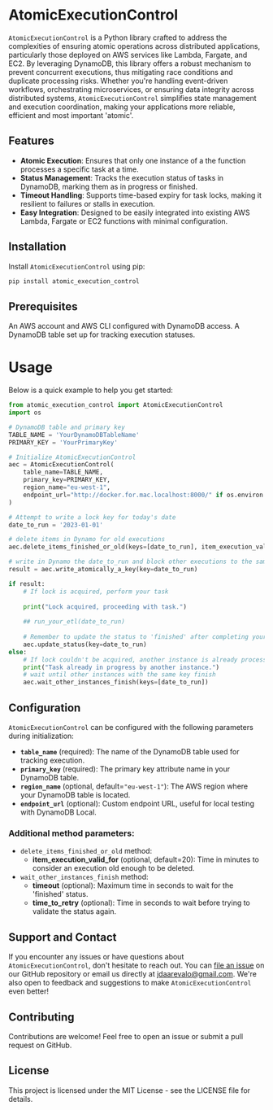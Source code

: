 # AtomicExecutionControl

`AtomicExecutionControl` is a Python library crafted to address the complexities of ensuring atomic operations across distributed applications, particularly those deployed on AWS services like Lambda, Fargate, and EC2. By leveraging DynamoDB, this library offers a robust mechanism to prevent concurrent executions, thus mitigating race conditions and duplicate processing risks. Whether you're handling event-driven workflows, orchestrating microservices, or ensuring data integrity across distributed systems, `AtomicExecutionControl` simplifies state management and execution coordination, making your applications more reliable, efficient and most important 'atomic'.



## Features

- **Atomic Execution**: Ensures that only one instance of a the function processes a specific task at a time.
- **Status Management**: Tracks the execution status of tasks in DynamoDB, marking them as in progress or finished.
- **Timeout Handling**: Supports time-based expiry for task locks, making it resilient to failures or stalls in execution.
- **Easy Integration**: Designed to be easily integrated into existing AWS Lambda, Fargate or EC2 functions with minimal configuration.

## Installation

Install `AtomicExecutionControl` using pip:

```bash
pip install atomic_execution_control
```

## Prerequisites
An AWS account and AWS CLI configured with DynamoDB access.
A DynamoDB table set up for tracking execution statuses.

# Usage
Below is a quick example to help you get started:

```python
from atomic_execution_control import AtomicExecutionControl
import os

# DynamoDB table and primary key
TABLE_NAME = 'YourDynamoDBTableName'
PRIMARY_KEY = 'YourPrimaryKey'

# Initialize AtomicExecutionControl
aec = AtomicExecutionControl(
    table_name=TABLE_NAME,
    primary_key=PRIMARY_KEY,
    region_name="eu-west-1",
    endpoint_url="http://docker.for.mac.localhost:8000/" if os.environ.get("AWS_SAM_LOCAL") else None
)

# Attempt to write a lock key for today's date
date_to_run = '2023-01-01'

# delete items in Dynamo for old executions
aec.delete_items_finished_or_old(keys=[date_to_run], item_execution_valid_for=20)

# write in Dynamo the date_to_run and block other executions to the same key
result = aec.write_atomically_a_key(key=date_to_run)

if result:
    # If lock is acquired, perform your task
    
    print("Lock acquired, proceeding with task.")
    
    ## run_your_etl(date_to_run)
    
    # Remember to update the status to 'finished' after completing your task
    aec.update_status(key=date_to_run)
else:
    # If lock couldn't be acquired, another instance is already processing the task
    print("Task already in progress by another instance.")
    # wait until other instances with the same key finish
    aec.wait_other_instances_finish(keys=[date_to_run])

```

## Configuration

`AtomicExecutionControl` can be configured with the following parameters during initialization:

- **`table_name`** (required): The name of the DynamoDB table used for tracking execution.
- **`primary_key`** (required): The primary key attribute name in your DynamoDB table.
- **`region_name`** (optional, default=`"eu-west-1"`): The AWS region where your DynamoDB table is located.
- **`endpoint_url`** (optional): Custom endpoint URL, useful for local testing with DynamoDB Local.



### Additional method parameters:


- `delete_items_finished_or_old` method:
  - **item_execution_valid_for** (optional, default=20): Time in minutes to consider an execution old enough to be deleted.
- `wait_other_instances_finish` method:
  - **timeout** (optional): Maximum time in seconds to wait for the 'finished' status.
  - **time_to_retry** (optional): Time in seconds to wait before trying to validate the status again.


## Support and Contact

If you encounter any issues or have questions about `AtomicExecutionControl`, don't hesitate to reach out. You can [file an issue](https://github.com/jdaarevalo/atomic_execution_control/issues) on our GitHub repository or email us directly at jdaarevalo@gmail.com. We're also open to feedback and suggestions to make `AtomicExecutionControl` even better!


## Contributing

Contributions are welcome! Feel free to open an issue or submit a pull request on GitHub.

## License
This project is licensed under the MIT License - see the LICENSE file for details.

